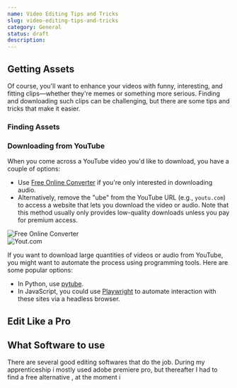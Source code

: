 ```yaml
---
name: Video Editing Tips and Tricks
slug: video-editing-tips-and-tricks
category: General
status: draft
description: 
---
```


## Getting Assets

Of course, you'll want to enhance your videos with funny, interesting, and fitting clips—whether they're memes or something more serious. Finding and downloading such clips can be challenging, but there are some tips and tricks that make it easier.

### Finding Assets

<!-- Consider adding sources like Pixabay Sounds, Freesound.org, etc. -->

### Downloading from YouTube

When you come across a YouTube video you'd like to download, you have a couple of options:

- Use [Free Online Converter](https://freeonlineconverter.org/) if you're only interested in downloading audio.
- Alternatively, remove the "ube" from the YouTube URL (e.g., `youtu.com`) to access a website that lets you download the video or audio. Note that this method usually only provides low-quality downloads unless you pay for premium access.

![Free Online Converter](https://i.imgur.com/9qXhKQk.png)  
![Yout.com](https://i.imgur.com/3RuJTsg.png)

If you want to download large quantities of videos or audio from YouTube, you might want to automate the process using programming tools. Here are some popular options:

- In Python, use [pytube](https://github.com/pytube/pytube).
- In JavaScript, you could use [Playwright](https://playwright.dev/) to automate interaction with these sites via a headless browser.

<!-- Optionally link to your automation project here -->

## Edit Like a Pro

## What Software to use

There are several good editing softwares that do the job. During my apprenticeship i mostly used adobe premiere pro, but thereafter I had to find a free alternative <!-- LINK TO OTHER ARTICLE -->, at the moment i

